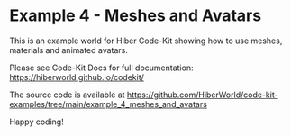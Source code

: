 # Example 4 - Meshes and Avatars

This is an example world for Hiber Code-Kit showing how to use meshes, materials and animated avatars.

Please see Code-Kit Docs for full documentation:
https://hiberworld.github.io/codekit/

The source code is available at
https://github.com/HiberWorld/code-kit-examples/tree/main/example_4_meshes_and_avatars

Happy coding!
